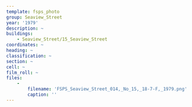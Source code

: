 ```yaml
---
template: fsps_photo
group: Seaview_Street
year: '1979'
description: ~
buildings:
    - Seaview_Street/15_Seaview_Street
coordinates: ~
heading: ~
classification: ~
section: ~
cell: ~
film_roll: ~
files:
    -
        filename: 'FSPS_Seaview_Street_014,_No_15,_18-7-F,_1979.png'
        caption: ''
---
```

